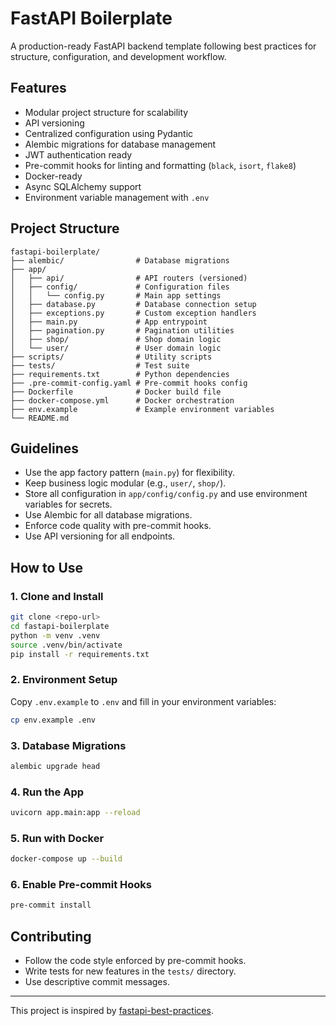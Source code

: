 # FastAPI Boilerplate

A production-ready FastAPI backend template following best practices for structure, configuration, and development workflow.

## Features
- Modular project structure for scalability
- API versioning
- Centralized configuration using Pydantic
- Alembic migrations for database management
- JWT authentication ready
- Pre-commit hooks for linting and formatting (`black`, `isort`, `flake8`)
- Docker-ready
- Async SQLAlchemy support
- Environment variable management with `.env`

## Project Structure
```
fastapi-boilerplate/
├── alembic/                # Database migrations
├── app/
│   ├── api/                # API routers (versioned)
│   ├── config/             # Configuration files
│   │   └── config.py       # Main app settings
│   ├── database.py         # Database connection setup
│   ├── exceptions.py       # Custom exception handlers
│   ├── main.py             # App entrypoint
│   ├── pagination.py       # Pagination utilities
│   ├── shop/               # Shop domain logic
│   └── user/               # User domain logic
├── scripts/                # Utility scripts
├── tests/                  # Test suite
├── requirements.txt        # Python dependencies
├── .pre-commit-config.yaml # Pre-commit hooks config
├── Dockerfile              # Docker build file
├── docker-compose.yml      # Docker orchestration
├── env.example             # Example environment variables
└── README.md
```

## Guidelines
- Use the app factory pattern (`main.py`) for flexibility.
- Keep business logic modular (e.g., `user/`, `shop/`).
- Store all configuration in `app/config/config.py` and use environment variables for secrets.
- Use Alembic for all database migrations.
- Enforce code quality with pre-commit hooks.
- Use API versioning for all endpoints.

## How to Use

### 1. Clone and Install
```sh
git clone <repo-url>
cd fastapi-boilerplate
python -m venv .venv
source .venv/bin/activate
pip install -r requirements.txt
```

### 2. Environment Setup
Copy `.env.example` to `.env` and fill in your environment variables:
```sh
cp env.example .env
```

### 3. Database Migrations
```sh
alembic upgrade head
```

### 4. Run the App
```sh
uvicorn app.main:app --reload
```

### 5. Run with Docker
```sh
docker-compose up --build
```

### 6. Enable Pre-commit Hooks
```sh
pre-commit install
```

## Contributing
- Follow the code style enforced by pre-commit hooks.
- Write tests for new features in the `tests/` directory.
- Use descriptive commit messages.

---

This project is inspired by [fastapi-best-practices](https://github.com/zhanymkanov/fastapi-best-practices).
